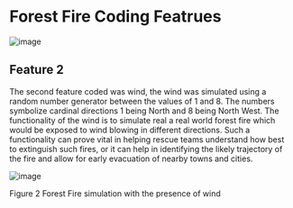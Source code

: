 # Forest Fire Coding Featrues  
![image](https://user-images.githubusercontent.com/72683052/98969774-1b6c1900-2507-11eb-9170-0bdd51df4085.png)

## Feature 2
The second feature coded was wind, the wind was simulated using a random number generator between the values of 1 and 8. The numbers symbolize cardinal directions  1 being North and 8 being North West. The functionality of the wind is to simulate real a real world forest fire which would be exposed to wind blowing in different directions. Such a functionality can prove vital in helping rescue teams understand how best to extinguish such fires, or it can help in identifying the likely trajectory of the fire and allow for early evacuation of nearby  towns and cities.  

![image](https://user-images.githubusercontent.com/72683052/98971677-638c3b00-2509-11eb-8cfb-97df27903a48.png)


Figure 2 Forest Fire simulation with the presence of wind
